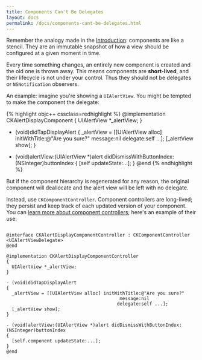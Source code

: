 ```yaml
---
title: Components Can't Be Delegates
layout: docs
permalink: /docs/components-cant-be-delegates.html
---
```


Remember the analogy made in the [Introduction](introduction.html): components are like a stencil. They are an immutable snapshot of how a view should be configured at a given moment in time.

Every time something changes, an entirely new component is created and the old one is thrown away. This means components are **short-lived**, and their lifecycle is not under your control. Thus they should not be delegates or `NSNotification` observers.

An example: imagine you're showing a `UIAlertView`. You might be tempted to make the component the delegate:

{% highlight objc++ cssclass=redhighlight %}
@implementation CKAlertDisplayComponent <UIAlertViewDelegate>
{
  UIAlertView *_alertView;
}

- (void)didTapDisplayAlert
{
  _alertView = [[UIAlertView alloc] initWithTitle:@"Are you sure?"
                                          message:nil
                                         delegate:self ...];
  [_alertView show];
}

- (void)alertView:(UIAlertView *)alert didDismissWithButtonIndex:(NSInteger)buttonIndex
{
  [self updateState:...];
}
@end
{% endhighlight %}

But if the component hierarchy is regenerated for any reason, the original component will deallocate and the alert view will be left with no delegate.

Instead, use `CKComponentController`. Component controllers are long-lived; they persist and keep track of each updated version of your component. You can [learn more about component controllers](component-controllers.html); here's an example of their use:

```objc++

@interface CKAlertDisplayComponentController : CKComponentController <UIAlertViewDelegate>
@end

@implementation CKAlertDisplayComponentController
{
  UIAlertView *_alertView;
}

- (void)didTapDisplayAlert
{
  _alertView = [[UIAlertView alloc] initWithTitle:@"Are you sure?"
                                          message:nil
                                         delegate:self ...];
  [_alertView show];
}

- (void)alertView:(UIAlertView *)alert didDismissWithButtonIndex:(NSInteger)buttonIndex
{
  [self.component updateState:...];
}
@end
```

